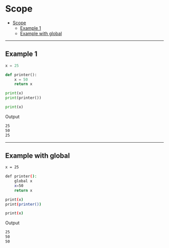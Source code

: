 # Scope

- [Scope](#scope)
  - [Example 1](#example-1)
  - [Example with global](#example-with-global)

---

## Example 1

```python
x = 25

def printer():
    x = 50
    return x

print(x)
print(printer())

print(x)
```

Output

```bash
25
50
25
```

---

## Example with global

```bash
x = 25

def printer():
    global x
    x=50
    return x

print(x)
print(printer())

print(x)
```

Output

```bash
25
50
50
```

